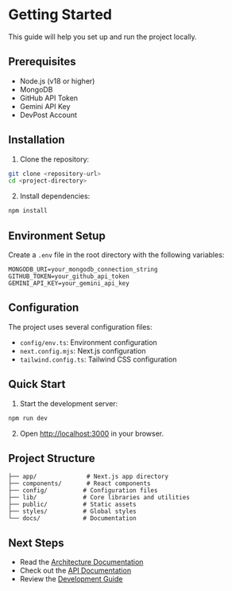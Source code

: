 # Getting Started

This guide will help you set up and run the project locally.

## Prerequisites

-   Node.js (v18 or higher)
-   MongoDB
-   GitHub API Token
-   Gemini API Key
-   DevPost Account

## Installation

1. Clone the repository:

```bash
git clone <repository-url>
cd <project-directory>
```

2. Install dependencies:

```bash
npm install
```

## Environment Setup

Create a `.env` file in the root directory with the following variables:

```env
MONGODB_URI=your_mongodb_connection_string
GITHUB_TOKEN=your_github_api_token
GEMINI_API_KEY=your_gemini_api_key
```

## Configuration

The project uses several configuration files:

-   `config/env.ts`: Environment configuration
-   `next.config.mjs`: Next.js configuration
-   `tailwind.config.ts`: Tailwind CSS configuration

## Quick Start

1. Start the development server:

```bash
npm run dev
```

2. Open [http://localhost:3000](http://localhost:3000) in your browser.

## Project Structure

```
├── app/              # Next.js app directory
├── components/       # React components
├── config/          # Configuration files
├── lib/             # Core libraries and utilities
├── public/          # Static assets
├── styles/          # Global styles
└── docs/            # Documentation
```

## Next Steps

-   Read the [Architecture Documentation](./architecture.md)
-   Check out the [API Documentation](./api/README.md)
-   Review the [Development Guide](./development.md)
